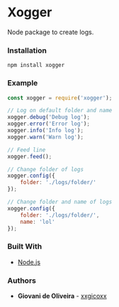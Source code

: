 # Xogger
Node package to create logs.

### Installation
````
npm install xogger
````

### Example
```javascript
const xogger = require('xogger');

// Log on default folder and name
xogger.debug('Debug log');
xogger.error('Error log');
xogger.info('Info log');
xogger.warn('Warn log');

// Feed line
xogger.feed();

// Change folder of logs
xogger.config({
    folder: './logs/folder/'
});

// Change folder and name of logs
xogger.config({
    folder: './logs/folder/',
    name: 'lol'
});
```

### Built With
* [Node.js](https://nodejs.org/en/)

### Authors
* **Giovani de Oliveira** - [xxgicoxx](https://github.com/xxgicoxx)